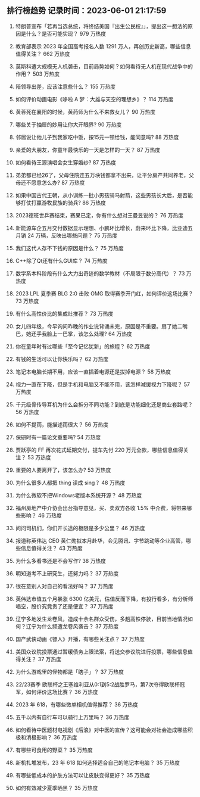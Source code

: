 
## 排行榜趋势 记录时间：2023-06-01 21:17:59
  
  1. 特朗普宣布「若再当选总统，将终结美国『出生公民权』」，提出这一想法的原因是什么？是否可能实现？ 979 万热度
    
  2. 教育部表示 2023 年全国高考报名人数 1291 万人，再创历史新高，哪些信息值得关注？ 662 万热度
    
  3. 莫斯科遭大规模无人机袭击，目前局势如何？如何看待无人机在现代战争中的作用？ 503 万热度
    
  4. 陪领导出差，应该注意些什么？ 155 万热度
    
  5. 如何评价动画电影《哆啦 A 梦：大雄与天空的理想乡》？ 114 万热度
    
  6. 黄蓉死在襄阳的时候，黄药师为什么不来救女儿？ 90 万热度
    
  7. 哪些关于抽屉的妙用让你大开眼界? 90 万热度
    
  8. 邻居说让他儿子到我家吃中饭，按15元一顿给钱，能同意吗? 88 万热度
    
  9. 亲爱的大朋友，你童年最快乐的一天是怎样的一天？ 87 万热度
    
  10. 如何看待王源演唱会女生穿婚纱? 87 万热度
    
  11. 弟弟都已经26了，父母住院连五万块钱都拿不出来，让平分房产共同养老，父母还不愿意怎么办? 87 万热度
    
  12. 如果中国古代王朝，从小训练一批小男孩骑马射箭，这些男孩长大后，是否能够打仗打赢游牧民族的骑兵? 86 万热度
    
  13. 2023德班世乒赛结束，赛果已定，你有什么想对王曼昱说的？ 76 万热度
    
  14. 新能源车企五月交付数据显示理想、小鹏环比增长，蔚来环比下降，比亚迪五月销 24 万辆，反映出哪些问题？ 75 万热度
    
  15. 我们这代人存不下钱的原因是什么？ 75 万热度
    
  16. C++除了Qt还有什么GUI库？ 74 万热度
    
  17. 数学系本科阶段有什么大力出奇迹的数学教材（不局限于数分高代）？ 73 万热度
    
  18. 2023 LPL 夏季赛 BLG 2:0 击败 OMG 取得赛季开门红，如何评价这场比赛？ 73 万热度
    
  19. 有什么高性价比的集成灶推荐？ 73 万热度
    
  20. 女儿四年级，今早询问昨晚的作业说背诵未完，原因是不重要。扇了她二嘴巴，她还手我脸上一巴掌，该怎么处理? 64 万热度
    
  21. 你在童年时有过哪些「至今记忆犹新」的旅程？ 62 万热度
    
  22. 有钱的生活可以让你快乐吗？ 62 万热度
    
  23. 笔记本电脑长期不用，应该一直插着电源还是拔掉电源？ 58 万热度
    
  24. 视力一直在下降，但是手机和电脑又不能不用，该怎样减缓视力下降呢？ 57 万热度
    
  25. 千元级骨传导耳机为什么会拆分不同功能？到底是功能细化还是商业套路呢？ 56 万热度
    
  26. 如何不提雨，能描述雨很大？ 56 万热度
    
  27. 保研时有一篇论文重要吗? 54 万热度
    
  28. 贾跃亭的 FF 再次花式延期交付，提车先付 220 万元全款，哪些信息值得关注？ 53 万热度
    
  29. 重要的人要离开了，该怎么办? 53 万热度
    
  30. 为什么很多人都把 thing 读成 sing？ 48 万热度
    
  31. 为什么微软不把Windows老版本系统开源？ 48 万热度
    
  32. 福州房地产中介协会出台指导意见，买、卖双方各收 1.5% 中介费，将带来哪些影响？ 46 万热度
    
  33. 问问司机们，你们开长途的极限是多少公里？ 46 万热度
    
  34. 报道称英伟达 CEO 黄仁勋拟本月赴华，会见腾讯、字节跳动等企业高管，哪些信息值得关注？ 43 万热度
    
  35. 为什么多看书还是不会写作? 38 万热度
    
  36. 明知道考不上研究生，还努力吗？ 37 万热度
    
  37. 很在意别人对自己的看法好吗？ 37 万热度
    
  38. 英伟达市值五个月暴涨 6300 亿美元，估值反而下降，有投行看多，有分析师唱空，股价究竟贵了还是便宜？ 37 万热度
    
  39. 辽宁多地发生龙卷风，造成十余名群众受伤，多趟高铁停驶，目前当地情况如何？辽宁为什么频遭龙卷风袭击？ 37 万热度
    
  40. 国产武侠动画《镖人》开播，有哪些关注点？ 37 万热度
    
  41. 美国众议院投票通过暂缓债务上限法案，将送交参议院进行投票，哪些信息值得关注？ 37 万热度
    
  42. 为什么游戏里的怪物都是「瞎子」？ 37 万热度
    
  43. 22/23赛季 欧联杯之王塞维利亚从0:1到5:2战胜罗马，第7次夺得欧联杯冠军，如何评价这场比赛？ 36 万热度
    
  44. 2023 年 618，有哪些微单相机值得推荐？ 36 万热度
    
  45. 五千以内有自行车可以骑行上万里吗？ 36 万热度
    
  46. 如何看待中医题材电视剧《后浪》对中医的宣传？这可能会对社会造成哪些积极和消极影响？ 36 万热度
    
  47. 有哪些可食用的野菜？ 35 万热度
    
  48. 新机扎堆发布，23 年 618 如何选择适合自己的笔记本电脑？ 35 万热度
    
  49. 有哪些低成本的护肤方法可以让皮肤变得更好？ 35 万热度
    
  50. 如何有效减少夏季晒黑？ 35 万热度
    